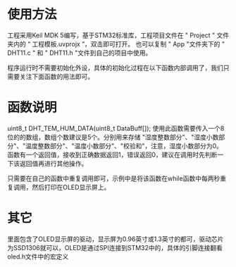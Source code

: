 # 使用方法
工程采用Keil MDK 5编写，基于STM32标准库，工程项目文件在 " Project " 文件夹内的 “ 工程模板.uvprojx ”，双击即可打开。
也可以复制 " App "文件夹下的 " DHT11.c " 和 " DHT11.h "文件到自己的项目中使用。

程序运行时不需要初始化外设，具体的初始化过程在以下函数内部调用了，我们只需要关注下面函数的用法即可。

# 函数说明
uint8_t DHT_TEM_HUM_DATA(uint8_t DataBuff[]);
使用此函数需要传入一个8位的的数组，数组个数建议是5个。分别用来存储 "湿度整数部分"、"湿度小数部分"、"温度整数部分"、"温度小数部分"、"校验和"，注意，湿度小数部分为0。
函数有一个返回值，接收到正确数据返回1，错误返回0，建议在调用时先判断一下该返回值再进行其他操作。

只需要在自己的函数中重复调用即可，示例中是将该函数在while函数中每两秒重复调用，然后打印在OLED显示屏上。

# 其它
里面包含了OLED显示屏的驱动，显示屏为0.96英寸或1.3英寸的都可，驱动芯片为SSD1306就可以，OLED是通过SPI连接到STM32中的，具体的引脚连接翻看oled.h文件中的宏定义
